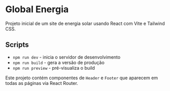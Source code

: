 # Global Energia

Projeto inicial de um site de energia solar usando React com Vite e Tailwind CSS.

## Scripts

- `npm run dev` - inicia o servidor de desenvolvimento
- `npm run build` - gera a versão de produção
- `npm run preview` - pré-visualiza o build

Este projeto contém componentes de `Header` e `Footer` que aparecem em todas as páginas via React Router.
